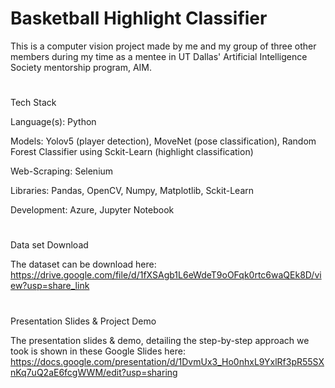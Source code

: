 # Basketball Highlight Classifier

This is a computer vision project made by me and my group of three other members during my time as a mentee in UT Dallas' Artificial Intelligence Society mentorship program, AIM.

#
Tech Stack


Language(s): Python

Models: Yolov5 (player detection), MoveNet (pose classification), Random Forest Classifier using Sckit-Learn (highlight classification)

Web-Scraping: Selenium

Libraries: Pandas, OpenCV, Numpy, Matplotlib, Sckit-Learn

Development: Azure, Jupyter Notebook

#
Data set Download

The dataset can be download here: https://drive.google.com/file/d/1fXSAgb1L6eWdeT9oOFqk0rtc6waQEk8D/view?usp=share_link

#
Presentation Slides & Project Demo

The presentation slides & demo, detailing the step-by-step approach we took is shown in these Google Slides here: https://docs.google.com/presentation/d/1DvmUx3_Ho0nhxL9YxlRf3pR55SXnKq7uQ2aE6fcgWWM/edit?usp=sharing
